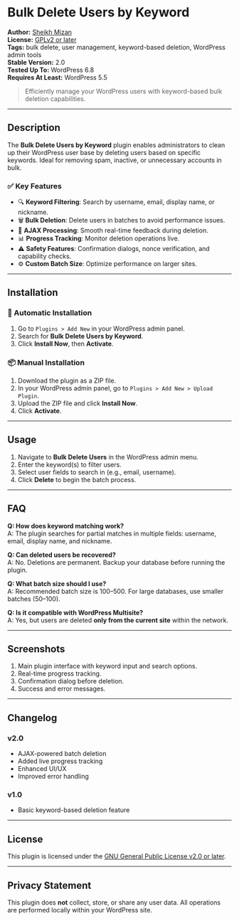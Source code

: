 # Bulk Delete Users by Keyword

**Author:** [Sheikh Mizan](https://github.com/sheikhmizanbd)  
**License:** [GPLv2 or later](https://www.gnu.org/licenses/gpl-2.0.html)  
**Tags:** bulk delete, user management, keyword-based deletion, WordPress admin tools  
**Stable Version:** 2.0  
**Tested Up To:** WordPress 6.8  
**Requires At Least:** WordPress 5.5  

> Efficiently manage your WordPress users with keyword-based bulk deletion capabilities.

---

## Description

The **Bulk Delete Users by Keyword** plugin enables administrators to clean up their WordPress user base by deleting users based on specific keywords. Ideal for removing spam, inactive, or unnecessary accounts in bulk.

### ✅ Key Features

- 🔍 **Keyword Filtering**: Search by username, email, display name, or nickname.
- 🗑 **Bulk Deletion**: Delete users in batches to avoid performance issues.
- 🚀 **AJAX Processing**: Smooth real-time feedback during deletion.
- 📊 **Progress Tracking**: Monitor deletion operations live.
- ⚠️ **Safety Features**: Confirmation dialogs, nonce verification, and capability checks.
- ⚙️ **Custom Batch Size**: Optimize performance on larger sites.

---

## Installation

### 🔁 Automatic Installation
1. Go to `Plugins > Add New` in your WordPress admin panel.
2. Search for **Bulk Delete Users by Keyword**.
3. Click **Install Now**, then **Activate**.

### 📦 Manual Installation
1. Download the plugin as a ZIP file.
2. In your WordPress admin panel, go to `Plugins > Add New > Upload Plugin`.
3. Upload the ZIP file and click **Install Now**.
4. Click **Activate**.

---

## Usage

1. Navigate to **Bulk Delete Users** in the WordPress admin menu.
2. Enter the keyword(s) to filter users.
3. Select user fields to search in (e.g., email, username).
4. Click **Delete** to begin the batch process.

---

## FAQ

**Q: How does keyword matching work?**  
A: The plugin searches for partial matches in multiple fields: username, email, display name, and nickname.

**Q: Can deleted users be recovered?**  
A: No. Deletions are permanent. Backup your database before running the plugin.

**Q: What batch size should I use?**  
A: Recommended batch size is 100–500. For large databases, use smaller batches (50–100).

**Q: Is it compatible with WordPress Multisite?**  
A: Yes, but users are deleted **only from the current site** within the network.

---

## Screenshots

1. Main plugin interface with keyword input and search options.
2. Real-time progress tracking.
3. Confirmation dialog before deletion.
4. Success and error messages.

---

## Changelog

### v2.0
- AJAX-powered batch deletion
- Added live progress tracking
- Enhanced UI/UX
- Improved error handling

### v1.0
- Basic keyword-based deletion feature

---

## License

This plugin is licensed under the [GNU General Public License v2.0 or later](https://www.gnu.org/licenses/gpl-2.0.html).

---

## Privacy Statement

This plugin does **not** collect, store, or share any user data. All operations are performed locally within your WordPress site.
